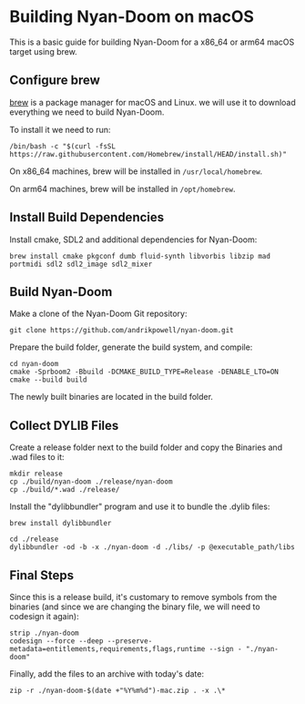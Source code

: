# Building Nyan-Doom on macOS
This is a basic guide for building Nyan-Doom for a x86_64 or arm64 macOS target using brew. 
## Configure brew
[brew](https://brew.sh) is a package manager for macOS and Linux. we will use it to download everything we need to build Nyan-Doom.

To install it we need to run:
```
/bin/bash -c "$(curl -fsSL https://raw.githubusercontent.com/Homebrew/install/HEAD/install.sh)"
```
On x86_64 machines, brew will be installed in `/usr/local/homebrew`.

On arm64 machines, brew will be installed in `/opt/homebrew`.
## Install Build Dependencies
Install cmake, SDL2 and additional dependencies for Nyan-Doom:
```
brew install cmake pkgconf dumb fluid-synth libvorbis libzip mad portmidi sdl2 sdl2_image sdl2_mixer
```
## Build Nyan-Doom
Make a clone of the Nyan-Doom Git repository:
```
git clone https://github.com/andrikpowell/nyan-doom.git
```
Prepare the build folder, generate the build system, and compile:
```
cd nyan-doom
cmake -Sprboom2 -Bbuild -DCMAKE_BUILD_TYPE=Release -DENABLE_LTO=ON
cmake --build build
```

The newly built binaries are located in the build folder.

## Collect DYLIB Files
Create a release folder next to the build folder and copy the Binaries and .wad files to it:
```
mkdir release
cp ./build/nyan-doom ./release/nyan-doom
cp ./build/*.wad ./release/
```

Install the "dylibbundler" program and use it to bundle the .dylib files:

```
brew install dylibbundler

cd ./release
dylibbundler -od -b -x ./nyan-doom -d ./libs/ -p @executable_path/libs
```

## Final Steps

Since this is a release build, it's customary to remove symbols from the binaries (and since we are changing the binary file, we will need to codesign it again):

```
strip ./nyan-doom
codesign --force --deep --preserve-metadata=entitlements,requirements,flags,runtime --sign - "./nyan-doom"
```
Finally, add the files to an archive with today's date:
```
zip -r ./nyan-doom-$(date +"%Y%m%d")-mac.zip . -x .\*
```
